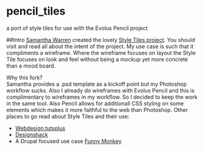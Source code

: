 pencil_tiles
============

a port of style tiles for use with the Evolus Pencil project

##Intro
 [Samantha Warren](http://badassideas.com/) created the lovely [Style Tiles project](http://www.styletil.es). You should visit and read all about the intent of the project. 
 My use case is such that it compliments a wireframe. Where the wireframe focuses on layout the Style Tile focuses on look and feel without being a mockup yet more concrete than a mood board.

 Why this fork?  
 Samantha provides a .psd template as a kickoff point but my Photoshop workflow sucks. Also I already do wireframes with Evolus Pencil and this is complimentary to wireframes in my workflow. So I decided to keep the work in the same tool. Also Pencil allows for additionall CSS styling on some elements which makes it more faithful to the web than Photoshop.
 Other places to go read about Style Tiles and their use:
 * [Webdesign.tutsplus](http://webdesign.tutsplus.com/tutorials/workflow-tutorials/style-tiles-an-alternative-to-full-design-comps/)  
 * [Designshack](http://designshack.net/articles/graphics/style-tiles-the-flip-side-of-wireframes/)
 * A Drupal focused use case [Funny Monkey](http://funnymonkey.com/building-drupal-style-tiles-using-foundation-scss)